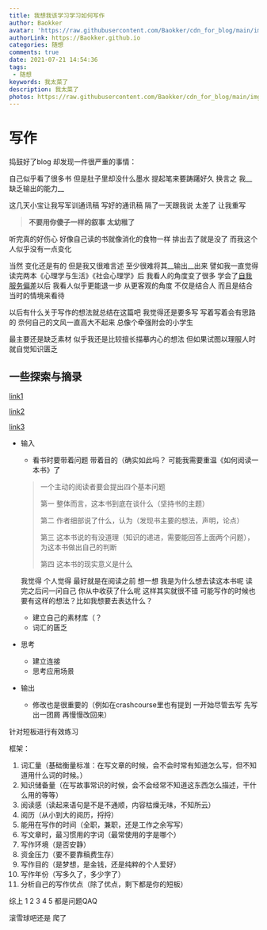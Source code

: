 ```yaml
---
title: 我想我该学习学习如何写作
author: Baokker
avatar: 'https://raw.githubusercontent.com/Baokker/cdn_for_blog/main/img/custom/avatar.jpg'
authorLink: https://Baokker.github.io
categories: 随想
comments: true
date: 2021-07-21 14:54:36
tags:
 - 随想
keywords: 我太菜了
description: 我太菜了
photos: https://raw.githubusercontent.com/Baokker/cdn_for_blog/main/img/custom/avatar.jpg
---
```


# 写作

捣鼓好了blog 却发现一件很严重的事情：

自己似乎看了很多书 但是肚子里却没什么墨水 提起笔来要踌躇好久 换言之 我__缺乏输出的能力__

这几天小宝让我写军训通讯稿 写好的通讯稿 隔了一天跟我说 太差了 让我重写 

>  **不要用你傻子一样的叙事** **太幼稚了** 

听完真的好伤心 好像自己读的书就像消化的食物一样 排出去了就是没了 而我这个人似乎没有一点变化

当然 变化还是有的 但是我又很难言述 至少很难将其__输出__出来 譬如我一直觉得 读完两本《心理学与生活》《社会心理学》后 我看人的角度变了很多 学会了[自我服务偏差](https://baike.baidu.com/item/%E8%87%AA%E6%88%91%E6%9C%8D%E5%8A%A1%E5%81%8F%E5%B7%AE/8546813)以后 我看人似乎更能退一步 从更客观的角度 不仅是结合人 而且是结合当时的情境来看待

以后有什么关于写作的想法就总结在这篇吧 我觉得还是要多写 写着写着会有思路的 奈何自己的文风一直高大不起来 总像个牵强附会的小学生

最主要还是缺乏素材 似乎我还是比较擅长描摹内心的想法 但如果试图以理服人时 就自觉知识匮乏



## 一些探索与摘录

[link1](https://www.zhihu.com/question/20669324/answer/531557544)

[link2](https://zhuanlan.zhihu.com/p/141088988)

[link3](https://www.zhihu.com/question/349555901/answer/1091918644)

* 输入

  - 看书时要带着问题 带着目的（确实如此吗？ 可能我需要重温《如何阅读一本书》了

  > 一个主动的阅读者要会提出四个基本问题
  >
  > 第一 整体而言，这本书到底在谈什么（坚持书的主题）
  >
  > 第二 作者细部说了什么，认为（发现书主要的想法，声明，论点）
  >
  > 第三 这本书说的有没道理（知识的递进，需要能回答上面两个问题），为这本书做出自己的判断
  >
  > 第四 这本书的现实意义是什么

  我觉得 个人觉得 最好就是在阅读之前 想一想 我是为什么想去读这本书呢 读完之后问一问自己 你从中收获了什么呢 这样其实就很不错 可能写作的时候也要有这样的想法？比如我想要去表达什么？

  - 建立自己的素材库（？
  - 词汇的匮乏

* 思考

  - 建立连接
  - 思考应用场景

* 输出

  - 修改也是很重要的（例如在crashcourse里也有提到 一开始尽管去写 先写出一团屑 再慢慢改回来）



针对短板进行有效练习

框架：

1. 词汇量（基础衡量标准：在写文章的时候，会不会时常有知道怎么写，但不知道用什么词的时候。）
2. 知识储备量（在写故事常识的时候，会不会经常不知道这东西怎么描述，干什么用的等等）
3. 阅读感（读起来语句是不是不通顺，内容枯燥无味，不知所云）
4. 阅历（从小到大的阅历，捋捋）
5. 能用在写作的时间（全职，兼职，还是工作之余写写）
6. 写文章时，最习惯用的字词（最常使用的字是哪个）
7. 写作环境（是否安静）
8. 资金压力（要不要靠稿费生存）
9. 写作目的（是梦想，是金钱，还是纯粹的个人爱好）
10. 写作年份（写多久了，多少字了）
11. 分析自己的写作优点（除了优点，剩下都是你的短板）

综上 1 2 3 4 5 都是问题QAQ

滚雪球吧还是 爬了